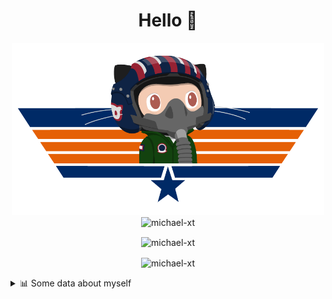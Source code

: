 <h1 align="center">Hello 👋</h1>


<p align="center"><img src="https://raw.githubusercontent.com/Michael-xT/Michael-xT/main/.github/topguntocat.png" width=500>
 <br>
<img src="https://komarev.com/ghpvc/?username=michael-xt&style=for-the-badge" alt="michael-xt" /> 
</p>

<p align="center"><img align="center" src="https://github-readme-stats.vercel.app/api/top-langs/?username=michael-xt&layout=compact&theme=dark&show_icons=true" alt="michael-xt" /></p>
<p align="center"><img align="center" src="https://github-readme-stats.vercel.app/api?username=michael-xt&show_icons=true&theme=dark&show_icons=true" alt="michael-xt" /></p>

<details align="left"><summary>📊 Some data about myself</summary>
<p>

<!--START_SECTION:waka-->
![Code Time](http://img.shields.io/badge/Code%20Time-1%2C945%20hrs%2022%20mins-blue)

**🐱 My GitHub Data** 

> 📦 4.2 MB Used in GitHub's Storage 
 > 
> 🏆 14 Contributions in the Year 2024
 > 
> 🚫 Not Opted to Hire
 > 
> 📜 12 Public Repositories 
 > 
> 🔑 31 Private Repositories 
 > 
📅 **I'm Most Productive on Thursday** 

```text
Monday                   136 commits         ████░░░░░░░░░░░░░░░░░░░░░   16.08 % 
Tuesday                  128 commits         ████░░░░░░░░░░░░░░░░░░░░░   15.13 % 
Wednesday                115 commits         ███░░░░░░░░░░░░░░░░░░░░░░   13.59 % 
Thursday                 186 commits         █████░░░░░░░░░░░░░░░░░░░░   21.99 % 
Friday                   75 commits          ██░░░░░░░░░░░░░░░░░░░░░░░   08.87 % 
Saturday                 107 commits         ███░░░░░░░░░░░░░░░░░░░░░░   12.65 % 
Sunday                   99 commits          ███░░░░░░░░░░░░░░░░░░░░░░   11.70 % 
```


📊 **This Week I Spent My Time On** 

```text
🕑︎ Time Zone: Europe/Bucharest

🔥 Editors: 
VS Code                  26 hrs 50 mins      ████████████████████████░   96.34 % 
Visual Studio            1 hr 1 min          █░░░░░░░░░░░░░░░░░░░░░░░░   03.66 % 

💻 Operating System: 
Mac                      25 hrs 34 mins      ███████████████████████░░   91.80 % 
Windows                  2 hrs 17 mins       ██░░░░░░░░░░░░░░░░░░░░░░░   08.20 % 
```

**Timeline**

![Lines of Code chart](https://raw.githubusercontent.com/Michael-xT/Michael-xT/main/assets/bar_graph.png)


 Last Updated on 10/06/2024 00:48:20 UTC
<!--END_SECTION:waka-->
</p>
